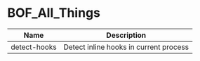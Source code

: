 # BOF_All_Things


| Name  | Description |
| ------------- | ------------- |
| detect-hooks  | Detect inline hooks in current process  |
